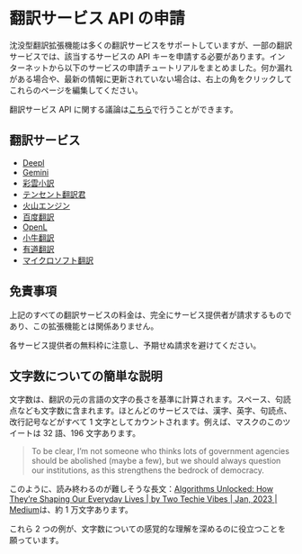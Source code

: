 # 翻訳サービス API の申請

沈没型翻訳拡張機能は多くの翻訳サービスをサポートしていますが、一部の翻訳サービスでは、該当するサービスの API キーを申請する必要があります。インターネットから以下のサービスの申請チュートリアルをまとめました。何か漏れがある場合や、最新の情報に更新されていない場合は、右上の角をクリックしてこれらのページを編集してください。

翻訳サービス API に関する議論は[こちら](https://github.com/immersive-translate/immersive-translate/issues/137)で行うことができます。

## 翻訳サービス

- [Deepl](./services/deepL.md)
- [Gemini](./services/gemini.md)
- [彩雲小訳](./services/caiyun.md)
- [テンセント翻訳君](./services/tencent.md)
- [火山エンジン](./services/volcano.md)
- [百度翻訳](./services/baidu.md)
- [OpenL](./services/openL.md)
- [小牛翻訳](./services/niu.md)
- [有道翻訳](./services/youdao.md)
- [マイクロソフト翻訳](./services/azure.md)

## 免責事項

上記のすべての翻訳サービスの料金は、完全にサービス提供者が請求するものであり、この拡張機能とは関係ありません。

各サービス提供者の無料枠に注意し、予期せぬ請求を避けてください。

## 文字数についての簡単な説明

文字数は、翻訳の元の言語の文字の長さを基準に計算されます。スペース、句読点なども文字数に含まれます。ほとんどのサービスでは、漢字、英字、句読点、改行記号などがすべて 1 文字としてカウントされます。例えば、マスクのこのツイートは 32 語、196 文字あります。

> To be clear, I’m not someone who thinks lots of government agencies should be abolished (maybe a few), but we should always question our institutions, as this strengthens the bedrock of democracy.

このように、読み終わるのが難しそうな長文：[Algorithms Unlocked: How They’re Shaping Our Everyday Lives | by Two Techie Vibes | Jan, 2023 | Medium](https://twotechievibes.medium.com/algorithms-unlocked-how-theyre-shaping-our-everyday-lives-6261fa1dbad)は、約 1 万文字あります。

これら 2 つの例が、文字数についての感覚的な理解を深めるのに役立つことを願っています。
